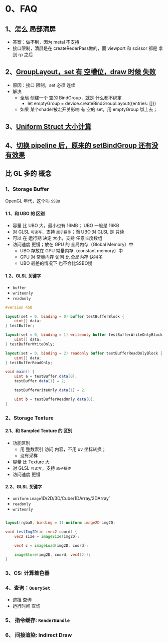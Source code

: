 # 0、FAQ

## 1、怎么 局部清屏

+ 答案：做不到，因为 metal 不支持
+ 接口限制，清屏是在 createRederPass做的，而 viewport 和 scissor 都是 拿到 rp 之后

## 2、[GroupLayout，set 有 空槽位，draw 时候 失败](https://github.com/gpuweb/gpuweb/discussions/3043)

+ 原因：接口 限制，set 必须 连续
+ 解决
	- 全局 创建一个 空的 BindGroup，就是 什么都不绑定
		* let emptyGroup = device.createBindGroupLayout({entries: []})
	- 如果 某个shader被宏开关影响 有 空的 set，用 emptyGroup 绑上去；

## 3、[Uniform Struct 大小计算](/docs/render_tech/render_tech-1e0mubev2ghrl)

## 4、[切换 pipeline 后，原来的 setBindGroup 还有没有效果](https://github.com/gpuweb/gpuweb/issues/171)

## 比 GL 多的 概念

### 1、Storage Buffer

OpenGL 年代，这个叫 `SSBO`

#### 1.1、和 UBO 的 区别

+ 容量 比 UBO 大，最小也有 16MB； UBO 一般是 16KB
+ 对 GLSL `可读写`，支持 `原子操作`；而 UBO 对 GLSL 是 只读
+ 可以 在 运行期 决定 大小，支持 任意长度数组
+ 访问速度 更慢；放在 GPU 的 全局内存（Global Memory）中
	- UBO 存放在 GPU 常量内存（constant memory）中
	- GPU 对 常量内存 访问 比 全局内存 快得多
	- UBO 最差的情况下 也不会比SSBO慢

#### 1.2、GLSL 关键字

+ `buffer`
+ `writeonly`
+ `readonly`

``` glsl
#version 450

layout(set = 0, binding = 0) buffer testBufferBlock {
    uint[] data;
} testBuffer;

layout(set = 0, binding = 1) writeonly buffer testBufferWriteOnlyBlock {
    uint[] data;
} testBufferWriteOnly;

layout(set = 0, binding = 2) readonly buffer testBufferReadOnlyBlock {
    uint[] data;
} testBufferReadOnly;

void main() {
    uint a = testBuffer.data[0];
    testBuffer.data[1] = 2;

    testBufferWriteOnly.data[1] = 2;

    uint b = testBufferReadOnly.data[0];
}

```

### 2、Storage Texture

#### 2.1、和 Sampled Texture 的 区别

+ 功能区别
	- 用 整数索引 访问 内容，不用 uv 坐标转换；
	- 没有采样
+ 容量 比 Texture 大
+ 对 GLSL `可读写`，支持 `原子操作`
+ 访问速度 更慢

#### 2.2、GLSL 关键字

+ `uniform` `image`1D/2D/3D/Cube/1DArray/2DArray`
+ `readonly`
+ `writeonly`

``` glsl

layout(rgba8, binding = 1) uniform image2D img2D;

void testImg2D(in ivec2 coord) {
    vec2 size = imageSize(img2D);

	vec4 c = imageLoad(img2D, coord);

    imageStore(img2D, coord, vec4(2));
}

```

### 3、CS: 计算着色器

### 4、查询：`QuerySet`

+ 遮挡 查询
+ 运行时间 查询

### 5、 指令缓存: `RenderBundle`

### 6、 间接渲染: Indirect Draw